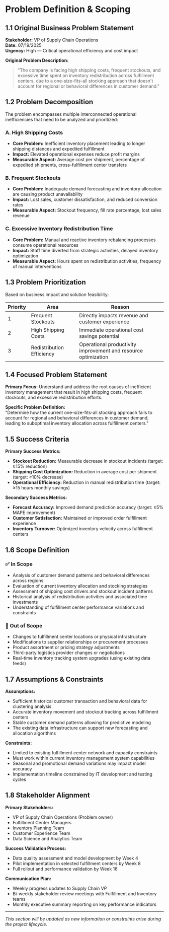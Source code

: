 # Problem Definition & Scoping

## 1.1 Original Business Problem Statement

**Stakeholder:** VP of Supply Chain Operations  
**Date:** 07/19/2025  
**Urgency:** High — Critical operational efficiency and cost impact

**Original Problem Description:**  
> "The company is facing high shipping costs, frequent stockouts, and excessive time spent on inventory redistribution across fulfillment centers, due to a one-size-fits-all stocking approach that doesn't account for regional or behavioral differences in customer demand."

## 1.2 Problem Decomposition

The problem encompasses multiple interconnected operational inefficiencies that need to be analyzed and prioritized:

### A. High Shipping Costs  
- **Core Problem:** Inefficient inventory placement leading to longer shipping distances and expedited fulfillment  
- **Impact:** Elevated operational expenses reduce profit margins  
- **Measurable Aspect:** Average cost per shipment, percentage of expedited shipments, cross-fulfillment center transfers

### B. Frequent Stockouts  
- **Core Problem:** Inadequate demand forecasting and inventory allocation are causing product unavailability  
- **Impact:** Lost sales, customer dissatisfaction, and reduced conversion rates  
- **Measurable Aspect:** Stockout frequency, fill rate percentage, lost sales revenue

### C. Excessive Inventory Redistribution Time  
- **Core Problem:** Manual and reactive inventory rebalancing processes consume operational resources  
- **Impact:** Staff time diverted from strategic activities, delayed inventory optimization  
- **Measurable Aspect:** Hours spent on redistribution activities, frequency of manual interventions

## 1.3 Problem Prioritization

Based on business impact and solution feasibility:

| Priority | Area                        | Reason                                                       |
|----------|----------------------------|--------------------------------------------------------------|
| 1        | Frequent Stockouts         | Directly impacts revenue and customer experience             |
| 2        | High Shipping Costs        | Immediate operational cost savings potential                 |
| 3        | Redistribution Efficiency  | Operational productivity improvement and resource optimization|

## 1.4 Focused Problem Statement

**Primary Focus:** Understand and address the root causes of inefficient inventory management that result in high shipping costs, frequent stockouts, and excessive redistribution efforts.

**Specific Problem Definition:**  
"Determine how the current one-size-fits-all stocking approach fails to account for regional and behavioral differences in customer demand, leading to suboptimal inventory allocation across fulfillment centers."

## 1.5 Success Criteria

**Primary Success Metrics:**  
- **Stockout Reduction:** Measurable decrease in stockout incidents (target: ≥15% reduction)  
- **Shipping Cost Optimization:** Reduction in average cost per shipment (target: ≥10% decrease)  
- **Operational Efficiency:** Reduction in manual redistribution time (target: ≥15 hours monthly savings)

**Secondary Success Metrics:**  
- **Forecast Accuracy:** Improved demand prediction accuracy (target: ≥5% MAPE improvement)  
- **Customer Satisfaction:** Maintained or improved order fulfillment experience  
- **Inventory Turnover:** Optimized inventory velocity across fulfillment centers

## 1.6 Scope Definition

### ✅ In Scope  
- Analysis of customer demand patterns and behavioral differences across regions  
- Evaluation of current inventory allocation and stocking strategies  
- Assessment of shipping cost drivers and stockout incident patterns  
- Historical analysis of redistribution activities and associated time investments  
- Understanding of fulfillment center performance variations and constraints  

### 🚫 Out of Scope  
- Changes to fulfillment center locations or physical infrastructure  
- Modifications to supplier relationships or procurement processes  
- Product assortment or pricing strategy adjustments  
- Third-party logistics provider changes or negotiations  
- Real-time inventory tracking system upgrades (using existing data feeds)

## 1.7 Assumptions & Constraints

**Assumptions:**  
- Sufficient historical customer transaction and behavioral data for clustering analysis  
- Accurate inventory movement and stockout tracking across fulfillment centers  
- Stable customer demand patterns allowing for predictive modeling  
- The existing data infrastructure can support new forecasting and allocation algorithms  

**Constraints:**  
- Limited to existing fulfillment center network and capacity constraints  
- Must work within current inventory management system capabilities  
- Seasonal and promotional demand variations may impact model accuracy  
- Implementation timeline constrained by IT development and testing cycles  

## 1.8 Stakeholder Alignment

**Primary Stakeholders:**  
- VP of Supply Chain Operations (Problem owner)  
- Fulfillment Center Managers  
- Inventory Planning Team  
- Customer Experience Team  
- Data Science and Analytics Team  

**Success Validation Process:**  
- Data quality assessment and model development by Week 4  
- Pilot implementation in selected fulfillment centers by Week 8  
- Full rollout and performance validation by Week 16  

**Communication Plan:**  
- Weekly progress updates to Supply Chain VP  
- Bi-weekly stakeholder review meetings with Fulfillment and Inventory teams  
- Monthly executive summary reporting on key performance indicators  

---

*This section will be updated as new information or constraints arise during the project lifecycle.*
